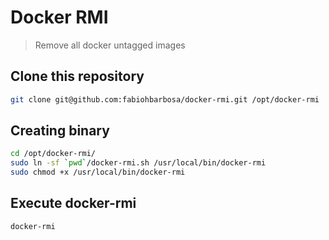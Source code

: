 # Docker RMI #
> Remove all docker untagged images

## Clone this repository
```sh
git clone git@github.com:fabiohbarbosa/docker-rmi.git /opt/docker-rmi
```

## Creating binary
```sh
cd /opt/docker-rmi/
sudo ln -sf `pwd`/docker-rmi.sh /usr/local/bin/docker-rmi
sudo chmod +x /usr/local/bin/docker-rmi
```

## Execute docker-rmi
```sh
docker-rmi
```
